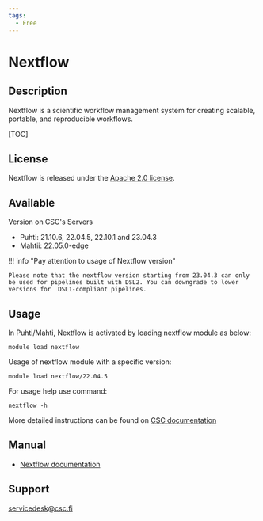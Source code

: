```yaml
---
tags:
  - Free
---
```


# Nextflow

## Description

Nextflow is a scientific workflow management system for creating scalable, portable, and reproducible workflows. 

[TOC]

## License

Nextflow is released under the [Apache 2.0 license](https://github.com/nextflow-io/nextflow/blob/master/COPYING).

## Available 

Version on CSC's Servers

* Puhti: 21.10.6, 22.04.5, 22.10.1  and  23.04.3
* Mahtii: 22.05.0-edge
  <br>


!!! info "Pay attention to usage of Nextflow version"

    Please note that the nextflow version starting from 23.04.3 can only be used for pipelines built with DSL2. You can downgrade to lower versions for  DSL1-compliant pipelines.
 

## Usage

In Puhti/Mahti, Nextflow is activated by loading nextflow module as below:

```text
module load nextflow
```

Usage of nextflow module with a specific version:

```text
module load nextflow/22.04.5
```

For usage help use command:
```text
nextflow -h
```
More detailed instructions can be found on [CSC documentation](https://docs.csc.fi/support/tutorials/nextflow-puhti/)

## Manual

*   [Nextflow documentation](https://www.nextflow.io/docs/latest/index.html)

## Support

servicedesk@csc.fi


